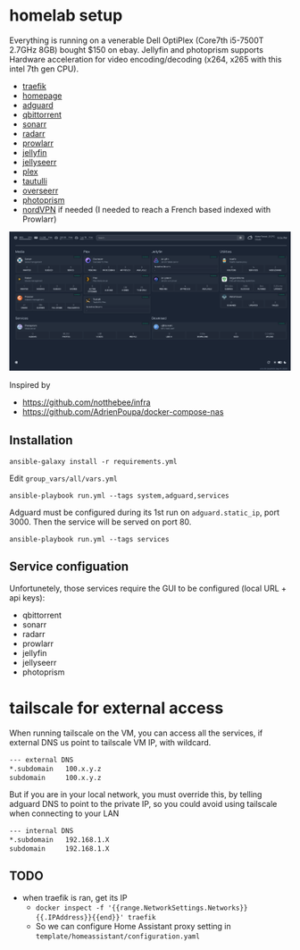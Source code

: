 
# homelab setup

Everything is running on a venerable Dell OptiPlex (Core7th i5-7500T 2.7GHz 8GB) bought $150 on ebay.
Jellyfin and photoprism supports Hardware acceleration for video encoding/decoding (x264, x265 with this intel 7th gen CPU).

- [traefik](https://traefik.io/traefik/)
- [homepage](https://gethomepage.dev/en/installation/)
- [adguard](https://adguard.com/en/welcome.html)
- [qbittorrent](https://www.qbittorrent.org)
- [sonarr](https://sonarr.tv/)
- [radarr](https://radarr.video/)
- [prowlarr](https://prowlarr.com/)
- [jellyfin](https://jellyfin.org/)
- [jellyseerr](https://github.com/Fallenbagel/jellyseerr)
- [plex](https://www.plex.tv/)
- [tautulli](https://tautulli.com)
- [overseerr](https://overseerr.dev/)
- [photoprism](https://www.photoprism.app/)
- [nordVPN](https://nordvpn.com/) if needed (I needed to reach a French based indexed with Prowlarr)

![](images/screen.png)

Inspired by
- https://github.com/notthebee/infra
- https://github.com/AdrienPoupa/docker-compose-nas



## Installation

```
ansible-galaxy install -r requirements.yml
```

Edit `group_vars/all/vars.yml`

```
ansible-playbook run.yml --tags system,adguard,services
```

Adguard must be configured during its 1st run on `adguard.static_ip`, port 3000. Then the service will be served on port 80.

```
ansible-playbook run.yml --tags services
```


## Service configuation

Unfortunetely, those services require the GUI to be configured (local URL + api keys):
  - qbittorrent
  - sonarr
  - radarr
  - prowlarr
  - jellyfin
  - jellyseerr
  - photoprism


# tailscale for external access

When running tailscale on the VM, you can access all the services, if external DNS us point to tailscale VM IP, with wildcard.

```
--- external DNS
*.subdomain   100.x.y.z
subdomain     100.x.y.z
```

But if you are in your local network, you must override this, by telling adguard DNS to point to the private IP, so you could avoid using tailscale when connecting to your LAN

```
--- internal DNS
*.subdomain   192.168.1.X
subdomain     192.168.1.X
```


## TODO

- when traefik is ran, get its IP
  - `docker inspect -f '{{range.NetworkSettings.Networks}}{{.IPAddress}}{{end}}' traefik`
  - So we can configure Home Assistant proxy setting in `template/homeassistant/configuration.yaml`
